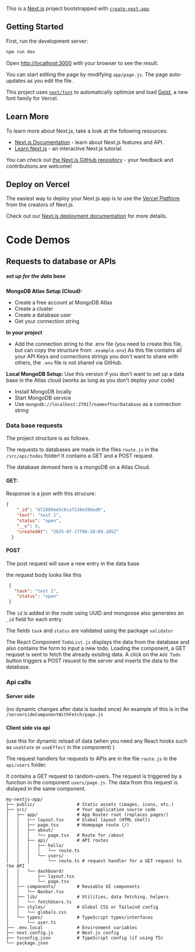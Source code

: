 This is a [Next.js](https://nextjs.org) project bootstrapped with [`create-next-app`](https://github.com/vercel/next.js/tree/canary/packages/create-next-app).

## Getting Started

First, run the development server:

```bash
npm run dev

```

Open [http://localhost:3000](http://localhost:3000) with your browser to see the result.

You can start editing the page by modifying `app/page.js`. The page auto-updates as you edit the file.

This project uses [`next/font`](https://nextjs.org/docs/app/building-your-application/optimizing/fonts) to automatically optimize and load [Geist](https://vercel.com/font), a new font family for Vercel.

## Learn More

To learn more about Next.js, take a look at the following resources:

- [Next.js Documentation](https://nextjs.org/docs) - learn about Next.js features and API.
- [Learn Next.js](https://nextjs.org/learn) - an interactive Next.js tutorial.

You can check out [the Next.js GitHub repository](https://github.com/vercel/next.js) - your feedback and contributions are welcome!

## Deploy on Vercel

The easiest way to deploy your Next.js app is to use the [Vercel Platform](https://vercel.com/new?utm_medium=default-template&filter=next.js&utm_source=create-next-app&utm_campaign=create-next-app-readme) from the creators of Next.js.

Check out our [Next.js deployment documentation](https://nextjs.org/docs/app/building-your-application/deploying) for more details.


# Code Demos

## Requests to database or APIs

##### set up for the data base
**MongoDB Atlas Setup (Cloud):**

- Create a free account at MongoDB Atlas
- Create a cluster
- Create a database user
- Get your connection string 

**In your project**
- Add the connection string to the .env file (you need to create this file, but can copy the structure from `.example.env`) As this file contains all your API Keys and connections strings you don't want to share with others, the `.env` file is not shared via GitHub. 

**Local MongoDB Setup:**
Use this version if you don't want to set up a data base in the Atlas cloud (works as long as you don't deploy your code)

- Install MongoDB locally
- Start MongoDB service
- Use `mongodb://localhost:27017/nameofYourDatabase` as a connection string


### Data base requests
The project structure is as follows. 

The requests to databases are made in the files `route.js` in the `/src/api/todos` folder! It contains a GET and a POST request.

The database demoed here is a mongoDB on a Atlas Cloud. 

#### GET: 
Response is a json with this strucure:

``` json
{
    "_id": "672889ee5c6caf238e39dad0",
    "text": "test 1",
    "status": "open",
    "__v": 0,
    "createdAt": "2025-07-17T08:28:09.105Z"
  }
```
#### POST
The post request will save a new entry in the data base

the request body looks like this
```json
 {  
   "task": "test 1",
    "status": "open" 
 }
```
The `id` is added in the route using UUID and mongoose also generates an `_id` field for each entry.

The fields `task` and `status` are validated using the package `validator`

The React Component `TodoList.js` displays the data from the database and also contains the form to input a new todo. Loading the component, a GET requset is sent to fetch the already exisitng data. A click on the `Add Todo` button triggers a POST resuest to the server and inserts the data to the database.

### Api calls
#### Server side
(no dynamic changes after data is loaded once)
An example of this is in the `/serversideComponentWithFetch/page.js`

#### Client side via api 
(use this for dynamic reload of data (when you need any React hooks such as `useState` or `useEffect` in the component) )

The request handlers for requests to APIs are in the file `route.js` in the `api/users` folder. 

It contains a GET request to random-users. The request is triggered by a function in the component  `users/page.js`. The data from this request is dislayed in the same component. 



``` plaintext
my-nextjs-app/
├── public/                # Static assets (images, icons, etc.)
├── src/                   # Your application source code
│   ├── app/               # App Router root (replaces pages/)
│   │   ├── layout.tsx     # Global layout (HTML shell)
│   │   ├── page.tsx       # Homepage route (/)
│   │   ├── about/         
│   │   │   └── page.tsx   # Route for /about
│   │   ├── api/           # API routes
│   │   │   ├── hello/
│   │   │   │   └── route.ts 
│   │   │   └── users/
│   │   │       └── route.ts # request handler for a GET request to the API
│   │   └── dashboard/
│   │       ├── layout.tsx
│   │       └── page.tsx
│   ├── components/        # Reusable UI components
│   │   └── Navbar.tsx
│   ├── lib/               # Utilities, data fetching, helpers
│   │   └── fetchUsers.ts
│   ├── styles/            # Global CSS or Tailwind config
│   │   └── globals.css
│   └── types/             # TypeScript types/interfaces
│       └── user.ts
├── .env.local             # Environment variables
├── next.config.js         # Next.js config
├── tsconfig.json          # TypeScript config (if using TS)
└── package.json

```
